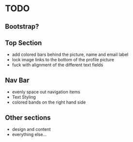 # TODO

## Bootstrap?

## Top Section
* add colored bars behind the picture, name and email label
* lock image links to the bottom of the profile picture
* fuck with alignment of the different text fields

## Nav Bar
* evenly space out navigation items
* Text Styling
* colored bands on the right hand side

## Other sections
* design and content
* everything else...
